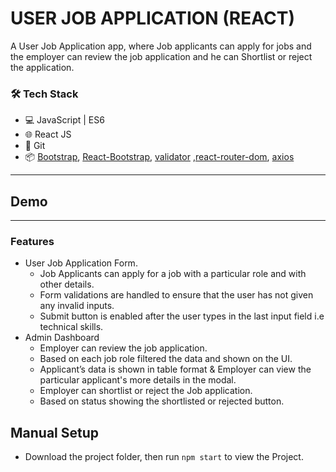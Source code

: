 # USER JOB APPLICATION (REACT)     

A User Job Application app, where Job applicants can apply for jobs and the employer can review the job application and he can Shortlist or reject the application. 

### 🛠️ Tech Stack

- 💻 JavaScript | ES6
- 🌐 React JS
- 🔧 Git 
- 📦 [Bootstrap](https://getbootstrap.com/), [React-Bootstrap](https://react-bootstrap.github.io/), [validator](https://github.com/validatorjs/validator.js) ,[react-router-dom](https://www.npmjs.com/package/react-router-dom), [axios](https://www.npmjs.com/package/axios)
---
## Demo



---
### Features

- User Job Application Form.
  - Job Applicants can apply for a job with a particular role and with other details.
  - Form validations are handled to ensure that the user has not given any invalid inputs. 
  - Submit button is enabled after the user types in the last input field i.e technical skills.
- Admin Dashboard
  - Employer can review the job application.
  - Based on each job role filtered the data and shown on the UI.
  - Applicant’s data is shown in table format & Employer can view the particular applicant's more details in the modal.
  - Employer can shortlist or reject the Job application.
  - Based on status showing the shortlisted or rejected button.

## Manual Setup
- Download the project folder, then run `npm start` to view the Project.
